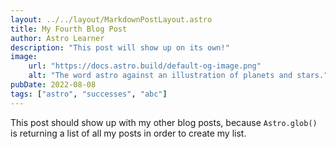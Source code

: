 ```yaml
---
layout: ../../layout/MarkdownPostLayout.astro
title: My Fourth Blog Post
author: Astro Learner
description: "This post will show up on its own!"
image:
    url: "https://docs.astro.build/default-og-image.png"
    alt: "The word astro against an illustration of planets and stars."
pubDate: 2022-08-08
tags: ["astro", "successes", "abc"]
---
```

This post should show up with my other blog posts, because `Astro.glob()` is returning a list of all my posts in order to create my list.